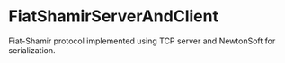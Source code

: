 # FiatShamirServerAndClient
Fiat-Shamir protocol implemented using TCP server and NewtonSoft for serialization.
